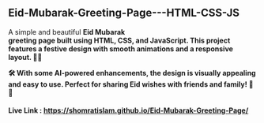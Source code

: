 ## Eid-Mubarak-Greeting-Page---HTML-CSS-JS
A simple and beautiful <b>Eid Mubarak<br> greeting page built using HTML, CSS, and JavaScript. This project features a festive design with smooth animations and a responsive layout. 🎨✨

🛠️ With some AI-powered enhancements, the design is visually appealing and easy to use. Perfect for sharing Eid wishes with friends and family! 🌙🎉
#### Live Link : https://shomratislam.github.io/Eid-Mubarak-Greeting-Page/
